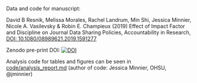 Data and code for manuscript:

David B Resnik, Melissa Morales, Rachel Landrum, Min Shi, Jessica Minnier, Nicole A. Vasilevsky & Robin E. Champieux (2019) Effect of Impact Factor and Discipline on Journal Data Sharing Policies, Accountability in Research, [DOI: 10.1080/08989621.2019.1591277](https://doi.org/10.1080/08989621.2019.1591277)

Zenodo pre-print DOI: [![DOI](https://zenodo.org/badge/DOI/10.5281/zenodo.2592682.svg)](https://doi.org/10.5281/zenodo.2592682)


Analysis code for tables and figures can be seen in [code/analysis_report.md](code/analysis_report.md) (author of code: Jessica Minnier, OHSU, @jminnier)